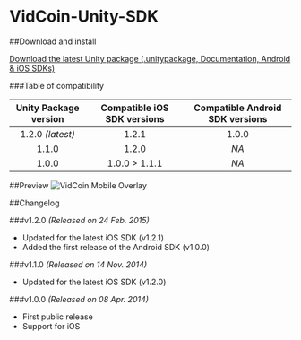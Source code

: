 VidCoin-Unity-SDK
=================

##Download and install

[Download the latest Unity package (.unitypackage, Documentation, Android & iOS SDKs)](https://github.com/VidCoin/VidCoin-Unity-SDK/releases/download/v1.2.0/VidCoin-Unity-SDK.zip)

###Table of compatibility

| Unity Package version  | Compatible iOS SDK versions | Compatible Android SDK versions |
| :-------------: | :-------------: | :-------------: |
| 1.2.0 *(latest)* | 1.2.1 | 1.0.0 |
| 1.1.0 | 1.2.0 | *NA* |
| 1.0.0 | 1.0.0 > 1.1.1 | *NA* |

##Preview
![VidCoin Mobile Overlay](https://googledrive.com/host/0B6TMHf2nEKbFdFQxTjJJaGZUWm8 "VidCoin Mobile Overlay")

##Changelog

###v1.2.0
*(Released on 24 Feb. 2015)*

- Updated for the latest iOS SDK (v1.2.1)
- Added the first release of the Android SDK (v1.0.0)

###v1.1.0
*(Released on 14 Nov. 2014)*

- Updated for the latest iOS SDK (v1.2.0)

###v1.0.0
*(Released on 08 Apr. 2014)*

- First public release
- Support for iOS
